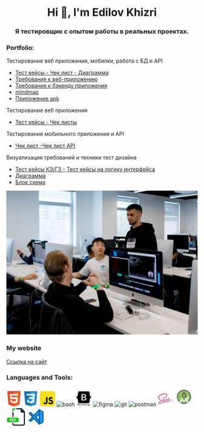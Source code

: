 
<h1 align="center">Hi 👋, I'm Edilov Khizri</h1>
<h3 align="center">Я тестировщик с опытом работы в реальных проектах.</h3>

<h3 align="left">Portfolio:</h3>
<p>Тестирование веб приложения, мобилки, работа с БД и API</p>
<ul>
<li><a href="https://docs.google.com/spreadsheets/d/13gkqXu-LyzkcuaC59PGQIOjU1uYzH2Hp/edit?usp=share_link&ouid=113234681013120623973&rtpof=true&sd=true">Тест кейсы - Чек лист - Диаграмма </a></li>
<li><a href="https://github.com/EdilovWork/edilovwork/blob/main/assets/Тестирование%20веб%20приложения%2C%20мобилки%2C%20работа%20с%20БД%20и%20API/wed.pdf">Требования к веб-приложению</a></li>
<li><a href="https://github.com/EdilovWork/edilovwork/blob/main/assets/Тестирование%20веб%20приложения%2C%20мобилки%2C%20работа%20с%20БД%20и%20API/requirements_backend.pdf">Требования к бэкенду
приложения</a></li>
<li><a href="https://github.com/EdilovWork/edilovwork/blob/main/assets/Тестирование%20веб%20приложения%2C%20мобилки%2C%20работа%20с%20БД%20и%20API/Ya..drawio.png">mindmap</a></li>
<li><a href="https://github.com/EdilovWork/edilovwork/blob/main/assets/Тестирование%20веб%20приложения%2C%20мобилки%2C%20работа%20с%20БД%20и%20API/scooter-v2.0.apk">Приложение apk</a></li>
</ul>
<p>Тестирование веб приложения</p>
<ul><li><a href="<a href="https://docs.google.com/spreadsheets/d/13gkqXu-LyzkcuaC59PGQIOjU1uYzH2Hp/edit?usp=share_link&ouid=113234681013120623973&rtpof=true&sd=true">Тест кейсы - Чек листы</a></li></ul>
<p>Тестирование мобильного приложения и API</p>
<ul><li><a href="https://docs.google.com/spreadsheets/d/16xDMntcAzrleBaD9qfEiYCcRvi9t7pcQ/edit?usp=sharing&ouid=113234681013120623973&rtpof=true&sd=true">Чек лист -Чек лист API</a></li></ul>
<p>Визуализация требований и техники тест дизайна</p>
<ul>
<li><a href="https://docs.google.com/spreadsheets/d/1goBtJmhirt-NYZLUph9U5I8R7H6eIxJu/edit?usp=sharing&ouid=113234681013120623973&rtpof=true&sd=true">Тест кейсы КЭ/ГЗ - Тест кейсы на логику интерфейса</a></li>
<li><a href="https://github.com/EdilovWork/edilovwork/blob/main/assets/Визуализация%20требований%20и%20техники%20тест%20дизайна/Диаграмма/Диаграмма.drawio.pdf">Диаграмма</a></li>
<li><a href="https://github.com/EdilovWork/edilovwork/blob/main/assets/Визуализация%20требований%20и%20техники%20тест%20дизайна/Блок%20схема.pdf">Блок схема</a></li>
</ul>

![](https://github.com/EdilovWork/edilovwork/blob/main/assets/photo_2022-11-21_1fe1-27-15.jpg)

<p align="left">
</p>
<h3>My website</h3>
<a href="https://khizri.ru/" target="_new"><p>Ссылка на сайт</p></a>
<h3 align="left">Languages and Tools:</h3>
<p align="left"> <img src="https://github.com/EdilovWork/edilovwork/blob/main/assets/icon/html.svg" alt="html5" width="40" height="40"/> <img src="https://github.com/EdilovWork/edilovwork/blob/main/assets/icon/css3.svg" alt="css3" width="40" height="40"/> <img src="https://github.com/EdilovWork/edilovwork/blob/main/assets/icon/javascript.svg" alt="js" width="40" height="40"/> <img src="https://www.vectorlogo.zone/logos/gnu_bash/gnu_bash-icon.svg" alt="bash" width="40" height="40"/> <img src="https://raw.githubusercontent.com/devicons/devicon/master/icons/bootstrap/bootstrap-plain-wordmark.svg" alt="bootstrap" width="40" height="40"/> <img src="https://www.vectorlogo.zone/logos/figma/figma-icon.svg" alt="figma" width="40" height="40"/> <img src="https://www.vectorlogo.zone/logos/git-scm/git-scm-icon.svg" alt="git" width="40" height="40"/> <img src="https://www.vectorlogo.zone/logos/getpostman/getpostman-icon.svg" alt="postman" width="40" height="40"/> <img src="https://raw.githubusercontent.com/devicons/devicon/master/icons/sass/sass-original.svg" alt="studio" width="40" height="40"/> <img src="https://github.com/EdilovWork/edilovwork/blob/main/assets/icon/android-studio.svg" alt="studio" width="50" height="50"/> <img src="https://github.com/EdilovWork/edilovwork/blob/main/assets/icon/sql.svg" alt="sql" width="50" height="50"/> <img src="https://github.com/EdilovWork/edilovwork/blob/main/assets/icon/visual-studio-code.svg" alt="vscode" width="50" height="50"/></p>
